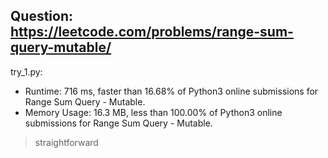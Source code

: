 Question: https://leetcode.com/problems/range-sum-query-mutable/
---

try_1.py:

* Runtime: 716 ms, faster than 16.68% of Python3 online submissions for Range Sum Query - Mutable.
* Memory Usage: 16.3 MB, less than 100.00% of Python3 online submissions for Range Sum Query - Mutable.

> straightforward
